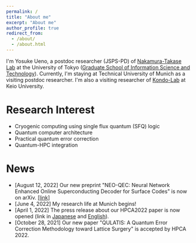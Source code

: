 ```yaml
---
permalink: /
title: "About me"
excerpt: "About me"
author_profile: true
redirect_from:
  - /about/
  - /about.html
---
```


I'm Yosuke Ueno, a postdoc researcher (JSPS-PD) of [Nakamura-Takase Lab](http://www.hal.ipc.i.u-tokyo.ac.jp/) at the University of Tokyo ([Graduate School of Information Science and Technology](https://www.i.u-tokyo.ac.jp/index_e.shtml)). Currently, I'm staying at Technical University of Munich as a visiting postdoc researcher.
I'm also a visiting researcher of [Kondo-Lab](https://sites.google.com/view/kondo-lab/kondo?authuser=0) at Keio University.




Research Interest
======
- Cryogenic computing using single flux quantum (SFQ) logic
- Quantum computer architecture
- Practical quantum error correction
- Quantum-HPC integration

News
======
- [August 12, 2022] Our new preprint "NEO-QEC: Neural Network Enhanced Online Superconducting Decoder for Surface Codes" is now on arXiv. [[link]](https://arxiv.org/abs/2208.05758)
- [June 4, 2022] My research life at Munich begins!
- [April 1, 2022] The press release about our HPCA2022 paper is now opened (link in [Japanese](https://group.ntt/jp/newsrelease/2022/04/01/220401a.html) and [English](https://group.ntt/en/newsrelease/2022/04/01/220401a.html)).
- [October 28, 2021] Our new paper "QULATIS: A Quantum Error Correction Methodology toward Lattice Surgery" is accepted by HPCA 2022.
